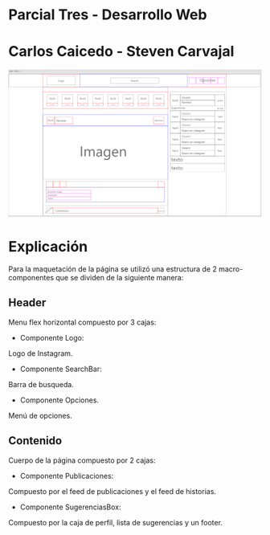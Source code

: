 # Parcial Tres - Desarrollo Web

# Carlos Caicedo - Steven Carvajal

![alt text](https://github.com/StevenC23/parcial3DesarrolloWeb/blob/master/maquetado_parcial_3.PNG)

# Explicación

Para la maquetación de la página se utilizó una estructura de 2 macro-componentes que se dividen de la siguiente manera:

## Header

Menu flex horizontal compuesto por 3 cajas:

- Componente Logo:

Logo de Instagram.

- Componente SearchBar:

Barra de busqueda.

- Componente Opciones.

Menú de opciones.

## Contenido

Cuerpo de la página compuesto por 2 cajas:

- Componente Publicaciones: 

Compuesto por el feed de publicaciones y el feed de historias.

- Componente SugerenciasBox:

Compuesto por la caja de perfil, lista de sugerencias y un footer.


